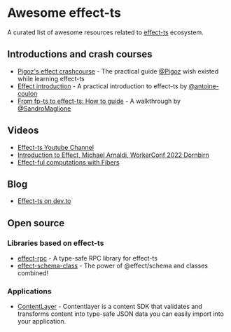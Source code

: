 # Awesome effect-ts

A curated list of awesome resources related to [effect-ts](https://www.effect.website/) ecosystem.

## Introductions and crash courses

- [Pigoz's effect crashcourse](https://github.com/pigoz/effect-crashcourse) - The practical guide [@Pigoz](https://twitter.com/pigoz) wish existed while learning effect-ts
- [Effect introduction](https://github.com/antoine-coulon/effect-introduction) - A practical introduction to effect-ts by [@antoine-coulon](https://twitter.com/c9antoine)
- [From fp-ts to effect-ts: How to guide](https://www.sandromaglione.com/techblog/from-fp-ts-to-effect-ts-migration-guide) - A walkthrough by [@SandroMaglione](https://twitter.com/SandroMaglione)

## Videos

- [Effect-ts Youtube Channel](https://www.youtube.com/@effect-ts)
- [Introduction to Effect, Michael Arnaldi, WorkerConf 2022 Dornbirn](https://www.youtube.com/watch?v=zrNr3JVUc8I)
- [Effect-ful computations with Fibers](https://www.youtube.com/watch?v=uwALExyq4NY)

## Blog

- [Effect-ts on dev.to](https://dev.to/effect-ts)

## Open source

### Libraries based on effect-ts

- [effect-rpc](https://github.com/tim-smart/effect-rpc) - A type-safe RPC library for effect-ts
- [effect-schema-class](https://github.com/tim-smart/effect-schema-class) - The power of @effect/schema and classes combined!

### Applications

- [ContentLayer](https://github.com/contentlayerdev/contentlayer) - Contentlayer is a content SDK that validates and transforms content into type-safe JSON data you can easily import into your application.
